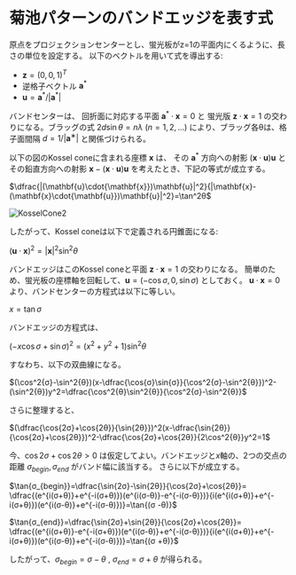 # 菊池パターンのバンドエッジを表す式

原点をプロジェクションセンターとし、蛍光板がz=1の平面内にくるように、長さの単位を設定する。 以下のベクトルを用いて式を導出する:

- $`\mathbf{z}={(0,0,1)}^T`$
- 逆格子ベクトル $`\mathbf{a}^*`$
- $`\mathbf{u}=\mathbf{a}^*/|\mathbf{a}^*|`$

バンドセンターは、 回折面に対応する平面 $`\mathbf{a}^*\cdot{\mathbf{x}}=0`$ と 蛍光版 $`\mathbf{z}\cdot{\mathbf{x}}=1`$ の交わりになる。ブラッグの式 $`2d\sin{θ}=nλ`$ $`(n=1,2,...)`$ により、ブラッグ各θは、格子面間隔 $`d=1/|\mathbf{a}^∗|`$ と関係づけられる。

以下の図のKossel coneに含まれる座標 $`\mathbf{x}`$ は、 その $`\mathbf{a}^*`$ 方向への射影 $`(\mathbf{x}\cdot{\mathbf{u}})\mathbf{u}`$ とその鉛直方向への射影 $`\mathbf{x}-(\mathbf{x}\cdot{\mathbf{u}})\mathbf{u}`$ を考えたとき、下記の等式が成立する。

$`\dfrac{|(\mathbf{u}\cdot{\mathbf{x}})\mathbf{u}|^2}{|\mathbf{x}-(\mathbf{x}\cdot{\mathbf{u}})\mathbf{u}|^2}=\tan^2θ`$

![KosselCone2](https://github.com/arimuratak/ProjectEBSDConograph/assets/149344913/0c5e4dcf-5eaf-495b-b604-b21700cf5080)

したがって、Kossel coneは以下で定義される円錐面になる:

$`(\mathbf{u}\cdot{\mathbf{x}})^2=|\mathbf{x}|^2\sin^2θ`$

バンドエッジはこのKossel coneと平面 $`\mathbf{z}\cdot{\mathbf{x}}=1`$ の交わりになる。 簡単のため、蛍光板の座標軸を回転して、$`\mathbf{u}=(-\cos{σ},0,\sin{σ})`$ としておく。 $`\mathbf{u}\cdot{\mathbf{x}}=0`$ より、バンドセンターの方程式は以下に等しい。

$`x=\tan{σ}`$

バンドエッジの方程式は、

$`(−x\cos{σ}+\sin{σ})^2=(x^2+y^2+1)\sin^2{θ}`$

すなわち、以下の双曲線になる。

$`(\cos^2{σ}-\sin^2{θ})(x-\dfrac{\cos{σ}\sin{σ}}{\cos^2{σ}-\sin^2{θ}})^2-(\sin^2{θ})y^2=\dfrac{\cos^2{θ}\sin^2{θ}}{\cos^2{σ}-\sin^2{θ}}`$

さらに整理すると、

$`(\dfrac{\cos{2σ}+\cos{2θ}}{\sin{2θ}})^2(x-\dfrac{\sin{2θ}}{\cos{2σ}+\cos{2θ}})^2-\dfrac{\cos{2σ}+\cos{2θ}}{2\cos^2{θ}}y^2=1`$

今、$`\cos{2σ}+\cos{2θ}>0`$ は仮定してよい。バンドエッジと$`x`$軸の、2つの交点の距離 $`σ_{begin}, σ_{end}`$ がバンド幅に該当する。 さらに以下が成立する。 

$`\tan{σ_{begin}}=\dfrac{\sin{2σ}-\sin{2θ}}{\cos{2σ}+\cos{2θ}}=
\dfrac{(e^{i(σ+θ)}+e^{-i(σ+θ)})(e^{i(σ-θ)}-e^{-i(σ-θ)})}{i(e^{i(σ+θ)}+e^{-i(σ+θ)})(e^{i(σ-θ)}+e^{-i(σ-θ)})}=\tan{(σ
-θ)}`$

$`\tan{σ_{end}}=\dfrac{\sin{2σ}+\sin{2θ}}{\cos{2σ}+\cos{2θ}}=
\dfrac{(e^{i(σ+θ)}-e^{-i(σ+θ)})(e^{i(σ-θ)}+e^{-i(σ-θ)})}{i(e^{i(σ+θ)}+e^{-i(σ+θ)})(e^{i(σ-θ)}+e^{-i(σ-θ)})}=\tan{(σ
+θ)}`$

したがって、$`σ_{begin}=σ−θ`$ , $`σ_{end}=σ+θ`$ が得られる。
